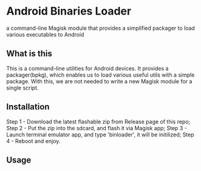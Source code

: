 # Android Binaries Loader
a command-line Magisk module that provides a simplified packager to load various executables to Android

## What is this
This is a command-line utilities for Android devices. It provides a packager(bpkg), which enables us to load various
useful utils with a simple package. With this, we are not needed to write a new Magisk module for a single script.

## Installation
Step 1 - Download the latest flashable zip from Release page of this repo;
Step 2 - Put the zip into the sdcard, and flash it via Magisk app;
Step 3 - Launch terminal emulator app, and type 'binloader', it will be initilized;
Step 4 - Reboot and enjoy.

## Usage
